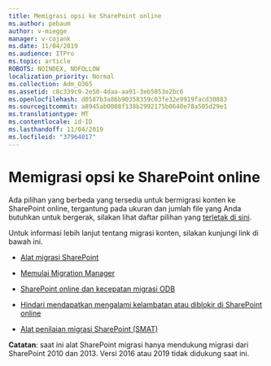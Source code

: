 ```yaml
---
title: Memigrasi opsi ke SharePoint online
ms.author: pebaum
author: v-miegge
manager: v-cojank
ms.date: 11/04/2019
ms.audience: ITPro
ms.topic: article
ROBOTS: NOINDEX, NOFOLLOW
localization_priority: Normal
ms.collection: Adm_O365
ms.assetid: c8c339c9-2e50-4daa-aa91-3eb5053e2bc6
ms.openlocfilehash: d0587b3a86b90358359c03fe32e9919facd30883
ms.sourcegitcommit: a8945ab0008f138b2992175b0640e78a505d29e1
ms.translationtype: MT
ms.contentlocale: id-ID
ms.lasthandoff: 11/04/2019
ms.locfileid: "37964017"
---
```

# <a name="migrate-options-to-sharepoint-online"></a>Memigrasi opsi ke SharePoint online

Ada pilihan yang berbeda yang tersedia untuk bermigrasi konten ke SharePoint online, tergantung pada ukuran dan jumlah file yang Anda butuhkan untuk bergerak, silakan lihat daftar pilihan yang [terletak di sini](https://docs.microsoft.com/sharepointmigration/migrate-to-sharepoint-online).

Untuk informasi lebih lanjut tentang migrasi konten, silakan kunjungi link di bawah ini.

- [Alat migrasi SharePoint](https://docs.microsoft.com/sharepointmigration/introducing-the-sharepoint-migration-tool)

- [Memulai Migration Manager](https://docs.microsoft.com/sharepointmigration/mm-get-started)

- [SharePoint online dan kecepatan migrasi ODB](https://docs.microsoft.com/sharepointmigration/sharepoint-online-and-onedrive-migration-speed)

- [Hindari mendapatkan mengalami kelambatan atau diblokir di SharePoint online](https://docs.microsoft.com/sharepoint/dev/general-development/how-to-avoid-getting-throttled-or-blocked-in-sharepoint-online)

- [Alat penilaian migrasi SharePoint (SMAT)](https://www.microsoft.com/download/details.aspx?id=53598&amp;751be11f-ede8-5a0c-058c-2ee190a24fa6=True)

**Catatan**: saat ini alat SharePoint migrasi hanya mendukung migrasi dari SharePoint 2010 dan 2013. Versi 2016 atau 2019 tidak didukung saat ini.
